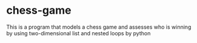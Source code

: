 # chess-game
This is a program that models a chess game and assesses who is winning by using two-dimensional list and nested loops by python
